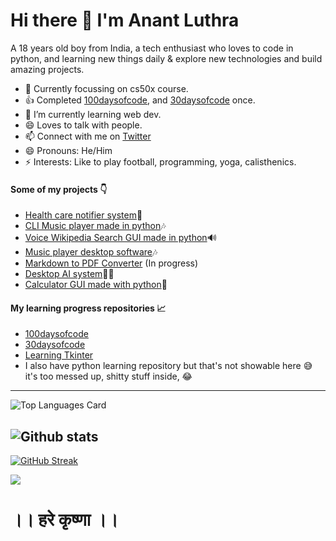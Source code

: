 # Hi there 👋 I'm Anant Luthra

A 18 years old boy from India, a tech enthusiast who loves to code in python, and learning new things daily & explore new technologies and build amazing projects.

- 🔭 Currently focussing on cs50x course.
- 👍 Completed [100daysofcode](https://twitter.com/anant_luthra_/status/1531500725238472705), and [30daysofcode](https://github.com/AnantLuthra/30daysofcode) once.
- 🌱 I’m currently learning web dev.
- 😄 Loves to talk with people.
- 📫 Connect with me on [Twitter](https://twitter.com/anant_luthra_)
- 😄 Pronouns: He/Him
- ⚡ Interests: Like to play football, programming, yoga, calisthenics.

#### Some of my projects 👇
- [Health care notifier system](https://github.com/AnantLuthra/Health-Care-Notifier-System)🏃
- [CLI Music player made in python](https://github.com/AnantLuthra/cli-music-player)🎶
- [Voice Wikipedia Search GUI made in python](https://github.com/AnantLuthra/wikipedia_searcher)🔊
- [Music player desktop software](https://github.com/AnantLuthra/Tkinter-projects/tree/master/Music%20player)🎶
- [Markdown to PDF Converter](https://github.com/AnantLuthra/Md-to-pdf) (In progress)
- [Desktop AI system](https://github.com/AnantLuthra/A.I.-Assistant)👨‍💻
- [Calculator GUI made with python](https://github.com/AnantLuthra/Tkinter-projects/tree/master/Calculator%20GUI)🧭

#### My learning progress repositories 📈

- [100daysofcode](https://github.com/AnantLuthra/100daysofcode)
- [30daysofcode](https://github.com/AnantLuthra/30daysofcode)
- [Learning Tkinter](https://github.com/AnantLuthra/Tkinter-learning)
- I also have python learning repository but that's not showable here 😅 it's too messed up, shitty stuff inside, 😂

---
![Top Languages Card](https://github-readme-stats.vercel.app/api/top-langs/?username=anantluthra&layout=compact&theme=chartreuse-dark)

![Github stats](https://github-readme-stats.vercel.app/api?username=anantluthra&theme=chartreuse-dark&show_icons=true&count_private=true)
---

[![GitHub Streak](https://github-readme-streak-stats.herokuapp.com/?user=anantluthra&theme=chartreuse-dark)](https://git.io/streak-stats)

![](https://komarev.com/ghpvc/?username=anantluthra)


# ।। हरे कृष्णा ।।
